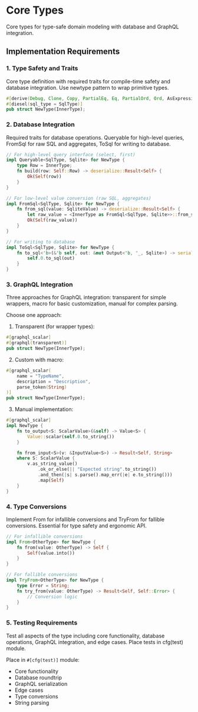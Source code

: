 # Core Types

Core types for type-safe domain modeling with database and GraphQL integration.

## Implementation Requirements

### 1. Type Safety and Traits
Core type definition with required traits for compile-time safety and database integration. Use newtype pattern to wrap primitive types.

```rust
#[derive(Debug, Clone, Copy, PartialEq, Eq, PartialOrd, Ord, AsExpression)]
#[diesel(sql_type = SqlType)]
pub struct NewType(InnerType);
```

### 2. Database Integration
Required traits for database operations. Queryable for high-level queries, FromSql for raw SQL and aggregates, ToSql for writing to database.

```rust
// For high-level query interface (select, first)
impl Queryable<SqlType, Sqlite> for NewType {
    type Row = InnerType;
    fn build(row: Self::Row) -> deserialize::Result<Self> {
        Ok(Self(row))
    }
}

// For low-level value conversion (raw SQL, aggregates)
impl FromSql<SqlType, Sqlite> for NewType {
    fn from_sql(value: SqliteValue) -> deserialize::Result<Self> {
        let raw_value = <InnerType as FromSql<SqlType, Sqlite>>::from_sql(value)?;
        Ok(Self(raw_value))
    }
}

// For writing to database
impl ToSql<SqlType, Sqlite> for NewType {
    fn to_sql<'b>(&'b self, out: &mut Output<'b, '_, Sqlite>) -> serialize::Result {
        self.0.to_sql(out)
    }
}
```

### 3. GraphQL Integration
Three approaches for GraphQL integration: transparent for simple wrappers, macro for basic customization, manual for complex parsing.

Choose one approach:

1. Transparent (for wrapper types):
```rust
#[graphql_scalar]
#[graphql(transparent)]
pub struct NewType(InnerType);
```

2. Custom with macro:
```rust
#[graphql_scalar(
    name = "TypeName",
    description = "Description",
    parse_token(String)
)]
pub struct NewType(InnerType);
```

3. Manual implementation:
```rust
#[graphql_scalar]
impl NewType {
    fn to_output<S: ScalarValue>(&self) -> Value<S> {
        Value::scalar(self.0.to_string())
    }

    fn from_input<S>(v: &InputValue<S>) -> Result<Self, String>
    where S: ScalarValue {
        v.as_string_value()
            .ok_or_else(|| "Expected string".to_string())
            .and_then(|s| s.parse().map_err(|e| e.to_string()))
            .map(Self)
    }
}
```

### 4. Type Conversions
Implement From for infallible conversions and TryFrom for fallible conversions. Essential for type safety and ergonomic API.

```rust
// For infallible conversions
impl From<OtherType> for NewType {
    fn from(value: OtherType) -> Self {
        Self(value.into())
    }
}

// For fallible conversions
impl TryFrom<OtherType> for NewType {
    type Error = String;
    fn try_from(value: OtherType) -> Result<Self, Self::Error> {
        // Conversion logic
    }
}
```

### 5. Testing Requirements
Test all aspects of the type including core functionality, database operations, GraphQL integration, and edge cases. Place tests in cfg(test) module.

Place in `#[cfg(test)]` module:
- Core functionality
- Database roundtrip
- GraphQL serialization
- Edge cases
- Type conversions
- String parsing
